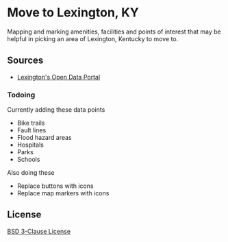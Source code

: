 # Move to Lexington, KY

Mapping and marking amenities, facilities and points of interest 
that may be helpful in picking an area of Lexington, Kentucky to move to.

## Sources

- [Lexington's Open Data Portal](http://data.lexingtonky.gov/)

### Todoing

Currently adding these data points

- Bike trails
- Fault lines
- Flood hazard areas
- Hospitals
- Parks
- Schools

Also doing these

- Replace buttons with icons
- Replace map markers with icons

## License

[BSD 3-Clause License](http://opensource.org/licenses/BSD-3-Clause)